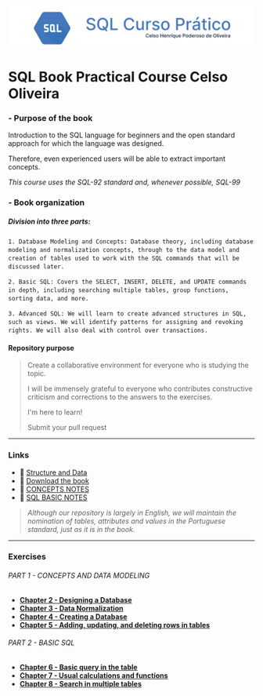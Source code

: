 ![BANNER LIVRO](./banner-curso.png)

# SQL Book Practical Course Celso Oliveira

### - Purpose of the book

Introduction to the SQL language for beginners and the open standard approach for which the language was designed.

Therefore, even experienced users will be able to extract important concepts.

*This course uses the SQL-92 standard and, whenever possible, SQL-99*

### - Book organization

##### Division into three parts:

`1. Database Modeling and Concepts: Database theory, including database modeling and normalization concepts, through to the data model and creation of tables used to work with the SQL commands that will be discussed later.`

`2. Basic SQL: Covers the SELECT, INSERT, DELETE, and UPDATE commands in depth, including searching multiple tables, group functions, sorting data, and more.`

`3. Advanced SQL: We will learn to create advanced structures in SQL, such as views. We will identify patterns for assigning and revoking rights. We will also deal with control over transactions.`

#### Repository purpose
> Create a collaborative environment for everyone who is studying the topic.
> 
> I will be immensely grateful to everyone who contributes constructive criticism and corrections to the answers to the exercises.
> 
> I'm here to learn!
> 
> Submit your pull request

---

### Links

- :bank: [Structure and Data](downloads/ImovelNet.sql)
- :green_book: [Download the book](http://library.lol/main/8DEB45E1FBE54B367DF45FA1E22C7F4D)
- :bookmark_tabs: [CONCEPTS NOTES](notes/Concept.md)
- :bookmark_tabs: [SQL BASIC NOTES](notes/SqlBasic.md)

> *Although our repository is largely in English, we will maintain the nomination of tables, attributes and values in the Portuguese standard, just as it is in the book.*

---

### Exercises

###### _PART 1 - CONCEPTS AND DATA MODELING_
- **[Chapter 2 - Designing a Database](pages/Cap2.md)**
- **[Chapter 3 - Data Normalization](pages/Cap3.md)**
- **[Chapter 4 - Creating a Database](pages/Cap4.md)**
- **[Chapter 5 - Adding, updating, and deleting rows in tables](pages/Cap5.md)**

###### _PART 2 - BASIC SQL_
- **[Chapter 6 - Basic query in the table](pages/Cap6.md)**
- **[Chapter 7 - Usual calculations and functions](pages/Cap7.md)**
- **[Chapter 8 - Search in multiple tables](pages/Cap8.md)**